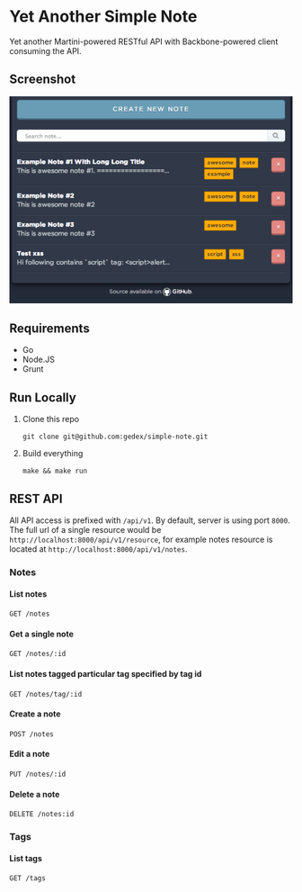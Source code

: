 Yet Another Simple Note
=======================

Yet another Martini-powered RESTful API with Backbone-powered client consuming
the API.

## Screenshot

<img src="./screenshot.png" alt="screenshot">

## Requirements

* Go
* Node.JS
* Grunt

## Run Locally

1. Clone this repo
   ```
   git clone git@github.com:gedex/simple-note.git
   ```

2. Build everything
   ```
   make && make run
   ```

## REST API

All API access is prefixed with `/api/v1`. By default, server is using port `8000`.
The full url of a single resource would be `http://localhost:8000/api/v1/resource`,
for example notes resource is located at `http://localhost:8000/api/v1/notes`.

### Notes

#### List notes

```
GET /notes
```

#### Get a single note

```
GET /notes/:id
```

#### List notes tagged particular tag specified by tag id

```
GET /notes/tag/:id
```

#### Create a note

```
POST /notes
```

#### Edit a note

```
PUT /notes/:id
```

#### Delete a note

```
DELETE /notes:id
```

### Tags

#### List tags

```
GET /tags
```
